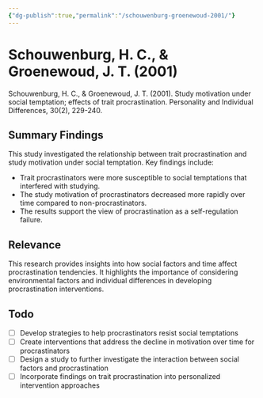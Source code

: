 ```yaml
---
{"dg-publish":true,"permalink":"/schouwenburg-groenewoud-2001/"}
---
```


# Schouwenburg, H. C., & Groenewoud, J. T. (2001)

Schouwenburg, H. C., & Groenewoud, J. T. (2001). Study motivation under social temptation; effects of trait procrastination. Personality and Individual Differences, 30(2), 229-240.

## Summary Findings
This study investigated the relationship between trait procrastination and study motivation under social temptation. Key findings include:
- Trait procrastinators were more susceptible to social temptations that interfered with studying.
- The study motivation of procrastinators decreased more rapidly over time compared to non-procrastinators.
- The results support the view of procrastination as a self-regulation failure.

## Relevance
This research provides insights into how social factors and time affect procrastination tendencies. It highlights the importance of considering environmental factors and individual differences in developing procrastination interventions.

## Todo
- [ ] Develop strategies to help procrastinators resist social temptations
- [ ] Create interventions that address the decline in motivation over time for procrastinators
- [ ] Design a study to further investigate the interaction between social factors and procrastination
- [ ] Incorporate findings on trait procrastination into personalized intervention approaches
